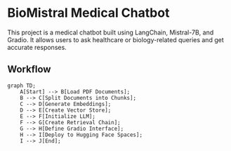 # BioMistral Medical Chatbot

This project is a medical chatbot built using LangChain, Mistral-7B, and Gradio. It allows users to ask healthcare or biology-related queries and get accurate responses.

## Workflow

```mermaid
graph TD;
    A[Start] --> B[Load PDF Documents];
    B --> C[Split Documents into Chunks];
    C --> D[Generate Embeddings];
    D --> E[Create Vector Store];
    E --> F[Initialize LLM];
    F --> G[Create Retrieval Chain];
    G --> H[Define Gradio Interface];
    H --> I[Deploy to Hugging Face Spaces];
    I --> J[End];

